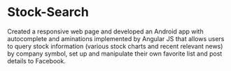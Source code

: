 # Stock-Search
Created a responsive web page and developed an Android app with autocomplete and aminations implemented by Angular JS that allows users to query stock information (various stock charts and recent relevant news) by company symbol, set up and manipulate their own favorite list and post details to Facebook.
